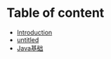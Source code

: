 # Table of content

* [Introduction](README.md)
* [untitled](untitled.md)
* [Java基础](java/Java基础.md)

